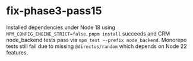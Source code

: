 # fix-phase3-pass15
Installed dependencies under Node 18 using `NPM_CONFIG_ENGINE_STRICT=false`.
`pnpm install` succeeds and CRM node_backend tests pass via `npm test --prefix node_backend`.
Monorepo tests still fail due to missing `@directus/random` which depends on Node 22 features.
